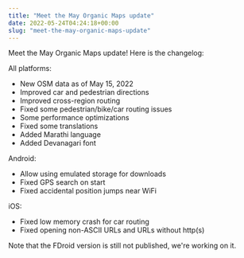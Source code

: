 ```yaml
---
title: "Meet the May Organic Maps update"
date: 2022-05-24T04:24:18+00:00
slug: "meet-the-may-organic-maps-update"
---
```


Meet the May Organic Maps update!
Here is the changelog:

All platforms:
* New OSM data as of May 15, 2022
* Improved car and pedestrian directions
* Improved cross-region routing
* Fixed some pedestrian/bike/car routing issues
* Some performance optimizations
* Fixed some translations
* Added Marathi language
* Added Devanagari font

Android:
* Allow using emulated storage for downloads
* Fixed GPS search on start
* Fixed accidental position jumps near WiFi

iOS:
* Fixed low memory crash for car routing
* Fixed opening non-ASCII URLs and URLs without http(s)

Note that the FDroid version is still not published, we're working on it.
